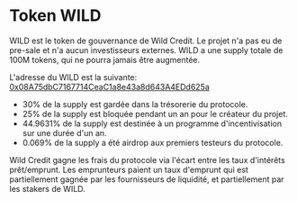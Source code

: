 # Token WILD

WILD est le token de gouvernance de Wild Credit. Le projet n'a pas eu de pre-sale et n'a aucun investisseurs externes. WILD a une supply totale de 100M tokens, qui ne pourra jamais être augmentée.

L'adresse du WILD est la suivante: [0x08A75dbC7167714CeaC1a8e43a8d643A4EDd625a](https://etherscan.io/address/0x08a75dbc7167714ceac1a8e43a8d643a4edd625a)

* 30% de la supply est gardée dans la trésorerie du protocole. 
* 25% de la supply est bloquée pendant un an pour le créateur du projet. 
* 44.9631% de la supply est destinée à un programme d'incentivisation sur une durée d'un an. 
* 0.069% de la supply a été airdrop aux premiers testeurs du protocole.

Wild Credit gagne les frais du protocole via l'écart entre les taux d'intérêts prêt/emprunt. Les emprunteurs paient un taux d'emprunt qui est partiellement gagnée par les fournisseurs de liquidité, et partiellement par les stakers de WILD.

